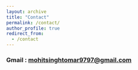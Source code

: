 ```yaml
---
layout: archive
title: "Contact"
permalink: /contact/
author_profile: true
redirect_from:
  - /contact
---
```


### Gmail : [mohitsinghtomar9797@gmail.com](mailto:mohitsinghtomar9797@gmail.com)
